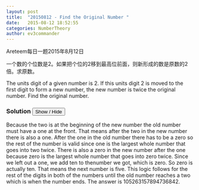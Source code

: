 ```yaml
---
layout: post
title:  "20150812 - Find the Original Number "
date:   2015-08-12 18:52:55
categories: NumberTheory
author: ev3commander
---
```

Areteem每日一题2015年8月12日


<problem>

一个数的个位数是2。如果把个位的2移到最高位前面，则新形成的数是原数的2倍。求原数。
<p>
The units digit of a given number is 2. If this units digit 2 is moved to the first digit to form a new number, the new number is twice the original number. Find the original number.

</problem>


### Solution <button>Show / Hide</button>

<solution>

Because the two is at the beginning of the new number the old number must have a one at the front. That means after the two in the new number there is also a one. After the one in the old number there has to be a zero so the rest of the number is valid since one is the largest whole number that goes into two twice. There is also a zero in the new number after the one because zero is the largest whole number that goes into zero twice. Since we left out a one, we add ten to thenumber we got, which is zero. So zero is actually ten. That means the next number is five. This logic follows for the rest of the digits in both of the numbers until the old number reaches a two which is when the number ends. The answer is 105263157894736842.

</solution>

